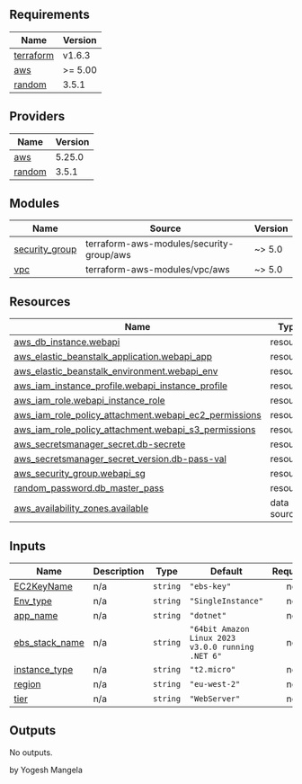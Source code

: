 <!-- BEGINNING OF PRE-COMMIT-TERRAFORM DOCS HOOK -->
## Requirements

| Name | Version |
|------|---------|
| <a name="requirement_terraform"></a> [terraform](#requirement\_terraform) | v1.6.3 |
| <a name="requirement_aws"></a> [aws](#requirement\_aws) | >= 5.00 |
| <a name="requirement_random"></a> [random](#requirement\_random) | 3.5.1 |

## Providers

| Name | Version |
|------|---------|
| <a name="provider_aws"></a> [aws](#provider\_aws) | 5.25.0 |
| <a name="provider_random"></a> [random](#provider\_random) | 3.5.1 |

## Modules

| Name | Source | Version |
|------|--------|---------|
| <a name="module_security_group"></a> [security\_group](#module\_security\_group) | terraform-aws-modules/security-group/aws | ~> 5.0 |
| <a name="module_vpc"></a> [vpc](#module\_vpc) | terraform-aws-modules/vpc/aws | ~> 5.0 |

## Resources

| Name | Type |
|------|------|
| [aws_db_instance.webapi](https://registry.terraform.io/providers/hashicorp/aws/latest/docs/resources/db_instance) | resource |
| [aws_elastic_beanstalk_application.webapi_app](https://registry.terraform.io/providers/hashicorp/aws/latest/docs/resources/elastic_beanstalk_application) | resource |
| [aws_elastic_beanstalk_environment.webapi_env](https://registry.terraform.io/providers/hashicorp/aws/latest/docs/resources/elastic_beanstalk_environment) | resource |
| [aws_iam_instance_profile.webapi_instance_profile](https://registry.terraform.io/providers/hashicorp/aws/latest/docs/resources/iam_instance_profile) | resource |
| [aws_iam_role.webapi_instance_role](https://registry.terraform.io/providers/hashicorp/aws/latest/docs/resources/iam_role) | resource |
| [aws_iam_role_policy_attachment.webapi_ec2_permissions](https://registry.terraform.io/providers/hashicorp/aws/latest/docs/resources/iam_role_policy_attachment) | resource |
| [aws_iam_role_policy_attachment.webapi_s3_permissions](https://registry.terraform.io/providers/hashicorp/aws/latest/docs/resources/iam_role_policy_attachment) | resource |
| [aws_secretsmanager_secret.db-secrete](https://registry.terraform.io/providers/hashicorp/aws/latest/docs/resources/secretsmanager_secret) | resource |
| [aws_secretsmanager_secret_version.db-pass-val](https://registry.terraform.io/providers/hashicorp/aws/latest/docs/resources/secretsmanager_secret_version) | resource |
| [aws_security_group.webapi_sg](https://registry.terraform.io/providers/hashicorp/aws/latest/docs/resources/security_group) | resource |
| [random_password.db_master_pass](https://registry.terraform.io/providers/hashicorp/random/3.5.1/docs/resources/password) | resource |
| [aws_availability_zones.available](https://registry.terraform.io/providers/hashicorp/aws/latest/docs/data-sources/availability_zones) | data source |

## Inputs

| Name | Description | Type | Default | Required |
|------|-------------|------|---------|:--------:|
| <a name="input_EC2KeyName"></a> [EC2KeyName](#input\_EC2KeyName) | n/a | `string` | `"ebs-key"` | no |
| <a name="input_Env_type"></a> [Env\_type](#input\_Env\_type) | n/a | `string` | `"SingleInstance"` | no |
| <a name="input_app_name"></a> [app\_name](#input\_app\_name) | n/a | `string` | `"dotnet"` | no |
| <a name="input_ebs_stack_name"></a> [ebs\_stack\_name](#input\_ebs\_stack\_name) | n/a | `string` | `"64bit Amazon Linux 2023 v3.0.0 running .NET 6"` | no |
| <a name="input_instance_type"></a> [instance\_type](#input\_instance\_type) | n/a | `string` | `"t2.micro"` | no |
| <a name="input_region"></a> [region](#input\_region) | n/a | `string` | `"eu-west-2"` | no |
| <a name="input_tier"></a> [tier](#input\_tier) | n/a | `string` | `"WebServer"` | no |

## Outputs

No outputs.
<!-- END OF PRE-COMMIT-TERRAFORM DOCS HOOK -->

by Yogesh Mangela

